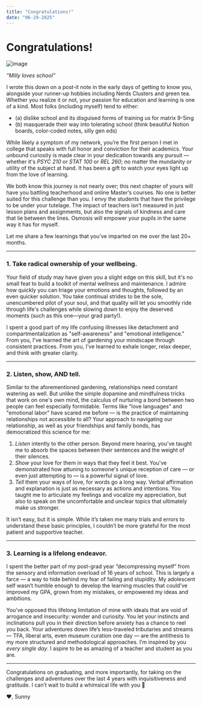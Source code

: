 ```yaml
---
title: "Congratulations!"
date: "06-29-2025"
---
```


# Congratulations!

![image](/museum.jpg)

*“Milly loves school”*


I wrote this down on a post-it note in the early days of getting to know you, alongside your runner-up hobbies including Nerds Clusters and green tea. Whether you realize it or not, your passion for education and learning is one of a kind. Most folks (including myself) tend to either:

- (a) dislike school and its disguised forms of training us for matrix 9-5ing  
- (b) masquerade their way into tolerating school (think beautiful Notion boards, color-coded notes, silly gen eds)

While likely a symptom of my network, you’re the first person I met in college that speaks with full honor and conviction for their academics. Your unbound curiosity is made clear in your dedication towards any pursuit — whether it's *PSYC 210* or *STAT 100* or *REL 260*; no matter the mundanity or utility of the subject at hand. It has been a gift to watch your eyes light up from the love of learning.

We both know this journey is not nearly over; this next chapter of yours will have you battling teacherhood and online Master’s courses. No one is better suited for this challenge than you. I envy the students that have the privilege to be under your tutelage. The impact of teachers isn’t measured in just lesson plans and assignments, but also the signals of kindness and care that lie between the lines. Osmosis will empower your pupils in the same way it has for myself. 

Let me share a few learnings that you’ve imparted on me over the last 20+ months.

---

### 1. **Take radical ownership of your wellbeing.**

Your field of study may have given you a slight edge on this skill, but it's no small feat to build a toolkit of mental wellness and maintenance. I admire how quickly you can triage your emotions and thoughts, followed by an even quicker solution. You take continual strides to be the sole, unencumbered pilot of your soul, and that quality will let you smoothly ride through life's challenges while slowing down to enjoy the deserved moments (such as this one—your grad party!).

I spent a good part of my life confusing illnesses like detachment and compartmentalization as "self-awareness" and "emotional intelligence." From you, I've learned the art of gardening your mindscape through consistent practices. From you, I've learned to exhale longer, relax deeper, and think with greater clarity.

---

### 2. **Listen, show, AND tell.**

Similar to the aforementioned gardening, relationships need constant watering as well. But unlike the simple dopamine and mindfulness tricks that work on one's own mind, the calculus of nurturing a bond between two people can feel especially formidable. Terms like "love languages" and "emotional labor" have scared me before — is the practice of maintaining relationships not accessible to all? Your approach to navigating our relationship, as well as your friendships and family bonds, has democratized this science for me:

1. *Listen* intently to the other person. Beyond mere hearing, you've taught me to absorb the spaces between their sentences and the weight of their silences.  
2. *Show* your love for them in ways that they feel it best. You've demonstrated how attuning to someone's unique reception of care — or even just attempting to — is a powerful signal of love.  
3. *Tell* them your ways of love, for words go a long way. Verbal affirmation and explanation is just as necessary as actions and intentions. You taught me to articulate my feelings and vocalize my appreciation, but also to speak on the uncomfortable and unclear topics that ultimately make us stronger.

It isn’t easy, but it is simple. While it’s taken me many trials and errors to understand these basic principles, I couldn’t be more grateful for the most patient and supportive teacher.

---

### 3. **Learning is a lifelong endeavor.**

I spent the better part of my post-grad year “decompressing myself” from the sensory and information overload of 16 years of school. This is largely a farce — a way to hide behind my fear of failing and stupidity. My adolescent self wasn’t humble enough to develop the learning muscles that could’ve improved my GPA, grown from my mistakes, or empowered my ideas and ambitions.

You’ve opposed this lifelong limitation of mine with ideals that are void of arrogance and insecurity: wonder and curiosity. You let your instincts and inclinations pull you in their direction before anxiety has a chance to reel you back. Your adventures down life’s less-traveled tributaries and streams — TFA, liberal arts, even museum curation one day — are the antithesis to my more structured and methodological approaches. I’m inspired by you *every single day*. I aspire to be as amazing of a teacher and student as you are.

---

Congratulations on graduating, and more importantly, for taking on the challenges and adventures over the last 4 years with inquisitiveness and gratitude. I can’t wait to build a whimsical life with you 🤩

❤️, Sunny
